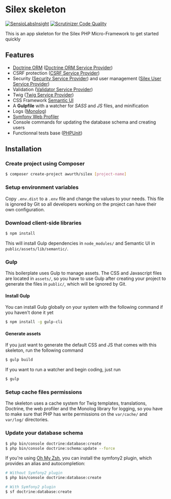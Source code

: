 # Silex skeleton

[![SensioLabsInsight](https://insight.sensiolabs.com/projects/ace47319-1c62-4a1b-a0d4-1274e6a6d887/mini.png)](https://insight.sensiolabs.com/projects/ace47319-1c62-4a1b-a0d4-1274e6a6d887) [![Scrutinizer Code Quality](https://scrutinizer-ci.com/g/awurth/silex/badges/quality-score.png?b=master)](https://scrutinizer-ci.com/g/awurth/silex/?branch=master)

This is an app skeleton for the Silex PHP Micro-Framework to get started quickly

## Features
- [Doctrine ORM](http://www.doctrine-project.org/projects/orm.html) ([Doctrine ORM Service Provider](https://github.com/dflydev/dflydev-doctrine-orm-service-provider))
- CSRF protection ([CSRF Service Provider](https://silex.symfony.com/doc/2.0/providers/csrf.html))
- Security ([Security Service Provider](https://silex.symfony.com/doc/2.0/providers/security.html)) and user management ([Silex User Service Provider](https://github.com/awurth/silex-user))
- Validation ([Validator Service Provider](https://silex.symfony.com/doc/2.0/providers/validator.html))
- Twig ([Twig Service Provider](https://silex.symfony.com/doc/2.0/providers/twig.html))
- CSS Framework [Semantic UI](https://github.com/Semantic-Org/Semantic-UI)
- A **Gulpfile** with a watcher for *SASS* and *JS* files, and minification
- Logs ([Monolog](https://github.com/Seldaek/monolog))
- [Symfony Web Profiler](https://github.com/silexphp/Silex-WebProfiler)
- Console commands for updating the database schema and creating users
- Functionnal tests base ([PHPUnit](https://github.com/sebastianbergmann/phpunit))

## Installation
### Create project using Composer
``` bash
$ composer create-project awurth/silex [project-name]
```

### Setup environment variables
Copy `.env.dist` to a `.env` file and change the values to your needs. This file is ignored by Git so all developers working on the project can have their own configuration.

### Download client-side libraries
``` bash
$ npm install
```
This will install Gulp dependencies in `node_modules/` and Semantic UI in `public/assets/lib/semantic/`.

### Gulp
This boilerplate uses Gulp to manage assets. The CSS and Javascript files are located in `assets/`, so you have to use Gulp after creating your project to generate the files in `public/`, which will be ignored by Git.

#### Install Gulp
You can install Gulp globally on your system with the following command if you haven't done it yet
``` bash
$ npm install -g gulp-cli
```

#### Generate assets
If you just want to generate the default CSS and JS that comes with this skeleton, run the following command
``` bash
$ gulp build
```

If you want to run a watcher and begin coding, just run
``` bash
$ gulp
```

### Setup cache files permissions
The skeleton uses a cache system for Twig templates, translations, Doctrine, the web profiler and the Monolog library for logging, so you have to make sure that PHP has write permissions on the `var/cache/` and `var/log/` directories.

### Update your database schema
``` bash
$ php bin/console doctrine:database:create
$ php bin/console doctrine:schema:update --force
```

If you're using [Oh My Zsh](https://github.com/robbyrussell/oh-my-zsh), you can install the symfony2 plugin, which provides an alias and autocompletion:
``` bash
# Without Symfony2 plugin
$ php bin/console doctrine:database:create

# With Symfony2 plugin
$ sf doctrine:database:create
```
